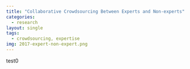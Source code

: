 ```yaml
---
title: "Collaborative Crowdsourcing Between Experts and Non-experts"
categories:
  - research
layout: single
tags:
  - crowdsourcing, expertise
img: 2017-expert-non-expert.png
---
```

test0
